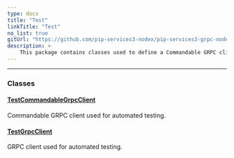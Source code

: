 ```yaml
---
type: docs
title: "Test"
linkTitle: "Test"
no_list: true
gitUrl: "https://github.com/pip-services3-nodex/pip-services3-grpc-nodex"
description: >
    This package contains classes used to define a Commandable GRPC client and a GRPC client that can be used for automated testing.
---
```

---
<div class="module-body"> 


### Classes

#### [TestCommandableGrpcClient](test_commandable_grpc_client)
Commandable GRPC client used for automated testing.


#### [TestGrpcClient](test_rest_client)
GRPC client used for automated testing.


</div>

